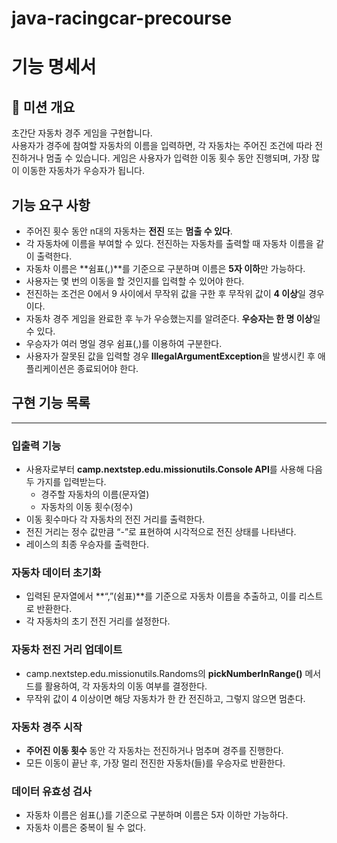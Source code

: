 # java-racingcar-precourse

# 기능 명세서
## 🏁 미션 개요

초간단 자동차 경주 게임을 구현합니다.<br>
사용자가 경주에 참여할 자동차의 이름을 입력하면, 각 자동차는 주어진 조건에 따라 전진하거나 멈출 수 있습니다. 게임은 사용자가 입력한 이동 횟수 동안 진행되며, 가장 많이 이동한 자동차가 우승자가 됩니다.

## **기능 요구 사항**

- 주어진 횟수 동안 n대의 자동차는 **전진** 또는 **멈출 수 있다**.
- 각 자동차에 이름을 부여할 수 있다. 전진하는 자동차를 출력할 때 자동차 이름을 같이 출력한다.
- 자동차 이름은 **쉼표(,)**를 기준으로 구분하며 이름은 **5자 이하**만 가능하다.
- 사용자는 몇 번의 이동을 할 것인지를 입력할 수 있어야 한다.
- 전진하는 조건은 0에서 9 사이에서 무작위 값을 구한 후 무작위 값이 **4 이상**일 경우이다.
- 자동차 경주 게임을 완료한 후 누가 우승했는지를 알려준다. **우승자는 한 명 이상**일 수 있다.
- 우승자가 여러 명일 경우 쉼표(,)를 이용하여 구분한다.
- 사용자가 잘못된 값을 입력할 경우 **IllegalArgumentException**을 발생시킨 후 애플리케이션은 종료되어야 한다.

## 구현 기능 목록

---

### 입출력 기능

- 사용자로부터 **camp.nextstep.edu.missionutils.Console API**를 사용해 다음 두 가지를 입력받는다.
    - 경주할 자동차의 이름(문자열)
    - 자동차의 이동 횟수(정수)
- 이동 횟수마다 각 자동차의 전진 거리를 출력한다.
- 전진 거리는 정수 값만큼 “-”로 표현하여 시각적으로 전진 상태를 나타낸다.
- 레이스의 최종 우승자를 출력한다.

### 자동차 데이터 초기화

- 입력된 문자열에서 **“,”(쉼표)**를 기준으로 자동차 이름을 추출하고, 이를 리스트로 반환한다.
- 각 자동차의 초기 전진 거리를 설정한다.

### 자동차 전진 거리 업데이트

- camp.nextstep.edu.missionutils.Randoms의 **pickNumberInRange()** 메서드를 활용하여, 각 자동차의 이동 여부를 결정한다.
- 무작위 값이 4 이상이면 해당 자동차가 한 칸 전진하고, 그렇지 않으면 멈춘다.

### 자동차 경주 시작

- **주어진 이동 횟수** 동안 각 자동차는 전진하거나 멈추며 경주를 진행한다.
- 모든 이동이 끝난 후, 가장 멀리 전진한 자동차(들)를 우승자로 반환한다.

### 데이터 유효성 검사

- 자동차 이름은 쉼표(,)를 기준으로 구분하며 이름은 5자 이하만 가능하다.
- 자동차 이름은 중복이 될 수 없다.